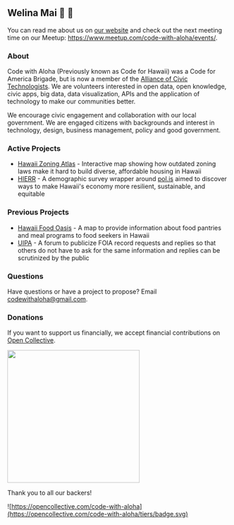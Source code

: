 ## Welina Mai 👋 🌊

You can read me about us on [our website](https://codewithaloha.org/) and check out the next meeting time on our Meetup: https://www.meetup.com/code-with-aloha/events/.

### About

Code with Aloha (Previously known as Code for Hawaii) was a Code for America Brigade, but is now a member of the [Alliance of Civic Technologists](https://www.civictechnologists.org/). We are volunteers interested in open data, open knowledge, civic apps, big data, data visualization, APIs and the application of technology to make our communities better.

We encourage civic engagement and collaboration with our local government. We are engaged citizens with backgrounds and interest in technology, design, business management, policy and good government.

### Active Projects

- [Hawaii Zoning Atlas](https://github.com/CodeWithAloha/Hawaii-Zoning-Atlas) - Interactive map showing how outdated zoning laws make it hard to build diverse, affordable housing in Hawaii
- [HIERR](https://github.com/codewithaloha/hierr) - A demographic survey wrapper around [pol.is](https://pol.is/) aimed to discover ways to make Hawaii's economy more resilient, sustainable, and equitable

### Previous Projects

- [Hawaii Food Oasis](https://hi.foodoasis.net/) - A map to provide information about food pantries and meal programs to food seekers in Hawaii
- [UIPA](https://uipa.org/) - A forum to publicize FOIA record requests and replies so that others do not have to ask for the same information and replies can be scrutinized by the public

### Questions

Have questions or have a project to propose? Email <a href="mailto:codewithaloha@gmail.com">codewithaloha@gmail.com</a>. 

### Donations

If you want to support us financially, we accept financial contributions on [Open Collective](https://opencollective.com/).

<a href="https://opencollective.com/code-with-aloha/donate" target="_blank">
  <img src="https://opencollective.com/ode-with-aloha/donate/button@2x.png?color=blue" width=300 />
</a>

Thank you to all our backers!

![https://opencollective.com/code-with-aloha](https://opencollective.com/code-with-aloha/tiers/badge.svg)

